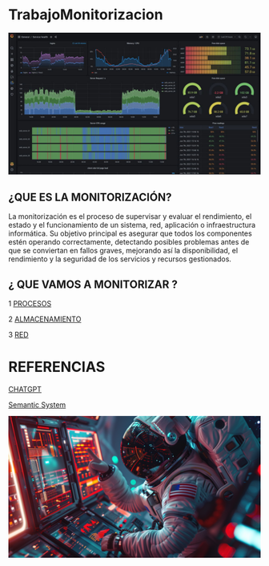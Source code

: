 # TrabajoMonitorizacion

![imagen](imagenes/grafana.jpg)


## ¿QUE ES LA MONITORIZACIÓN?
La monitorización es el proceso de supervisar y evaluar el rendimiento, el estado y el funcionamiento de un sistema, red, aplicación o infraestructura informática. Su objetivo principal es asegurar que todos los componentes estén operando correctamente, detectando posibles problemas antes de que se conviertan en fallos graves, mejorando así la disponibilidad, el rendimiento y la seguridad de los servicios y recursos gestionados.
## ¿ QUE VAMOS A MONITORIZAR ?
1 [PROCESOS](Procesos.md)

2 [ALMACENAMIENTO](Almacenamiento.md)

3 [RED](Red.md)

# REFERENCIAS

 [CHATGPT](https://www.chatgpt.com)
 
 [Semantic System](https://www.semantic-systems.com/semantic-noticias/articulos-tecnologicos/en-que-consiste-la-monitorizacion-de-sistemas/)


![imagen](imagenes/img17.PNG)
